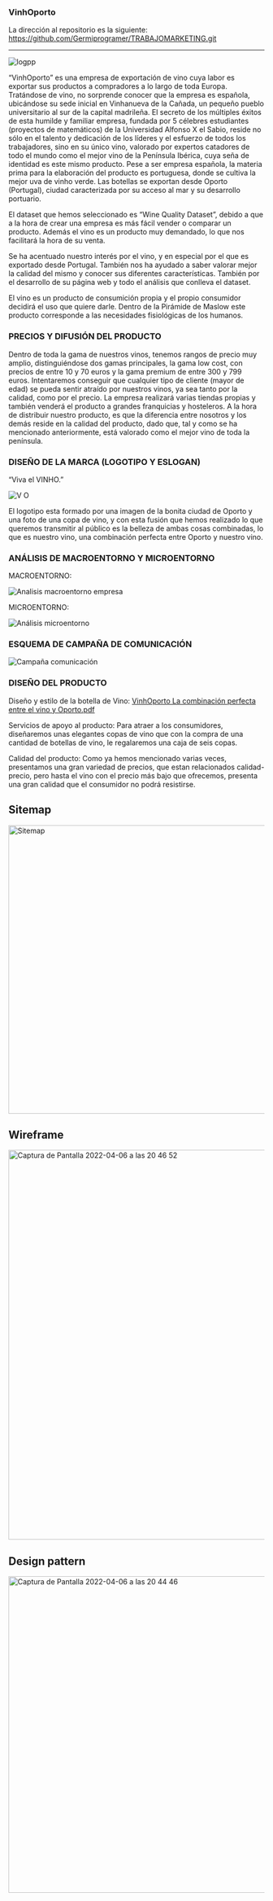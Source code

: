 ### VinhOporto

La dirección al repositorio es la siguiente: https://github.com/Germiprogramer/TRABAJOMARKETING.git
___________________________________________________________________________________________________________________________________________________________________
                                                                        
                                                                        
![logpp](https://user-images.githubusercontent.com/91722847/162054299-c5b54d95-cdf6-4709-b740-05f27bf81722.png)

“VinhOporto” es una empresa de exportación de vino cuya labor es exportar sus productos a compradores a lo largo de toda Europa. Tratándose de vino, no sorprende conocer que la empresa es española, ubicándose su sede inicial en Vinhanueva de la Cañada, un pequeño pueblo universitario al sur de la capital madrileña. El secreto de los múltiples éxitos de esta humilde y familiar empresa, fundada por 5 célebres estudiantes (proyectos de matemáticos) de la Universidad Alfonso X el Sabio, reside no sólo en el talento y dedicación de los líderes y el esfuerzo de todos los trabajadores, sino en su único vino, valorado por expertos catadores de todo el mundo como el mejor vino de la Península Ibérica, cuya seña de identidad es este mismo producto. Pese a ser empresa española, la materia prima para la elaboración del producto es portuguesa, donde se cultiva la mejor uva de vinho verde. Las botellas se exportan desde Oporto (Portugal), ciudad caracterizada por su acceso al mar y su desarrollo portuario.

El dataset que hemos seleccionado es “Wine Quality Dataset”, debido a que a la hora de crear una empresa es más fácil vender o comparar un producto. Además el vino es un producto muy demandado, lo que nos facilitará la hora de su venta.

Se ha acentuado nuestro interés por el vino, y en especial por el que es exportado desde Portugal. También nos ha ayudado a saber valorar mejor la calidad del mismo y conocer sus diferentes características. También por el desarrollo de su página web y todo el análisis que conlleva el dataset.

El vino es un producto de consumición propia y el propio consumidor decidirá el uso que quiere darle. Dentro de la Pirámide de Maslow este producto corresponde a las necesidades fisiológicas de los humanos.

### PRECIOS Y DIFUSIÓN DEL PRODUCTO
Dentro de toda la gama de nuestros vinos, tenemos rangos de precio muy amplio, distinguiéndose dos gamas principales, la gama low cost, con precios de entre 10 y 70 euros  y la gama premium de entre 300 y 799 euros. Intentaremos conseguir que cualquier tipo de cliente (mayor de edad) se pueda sentir atraído por nuestros vinos, ya sea tanto por la calidad, como por el precio.
La empresa realizará varias tiendas propias y también venderá el producto a grandes franquicias y hosteleros.
A la hora de distribuir nuestro producto, es que la diferencia entre nosotros y los demás reside en la calidad del producto, dado que, tal y como se ha mencionado anteriormente, está valorado como el mejor vino de toda la península.

### DISEÑO DE LA MARCA (LOGOTIPO Y ESLOGAN)

“Viva el VINHO.”

![V   O](https://user-images.githubusercontent.com/91722847/162032894-82b398a5-3730-4449-b0f5-54c15f66a305.png)

El logotipo esta formado por una imagen de la bonita ciudad de Oporto y una foto de una copa de vino, y con esta fusión que hemos realizado lo que queremos transmitir al público es la belleza de ambas cosas combinadas, lo que es nuestro vino, una combinación perfecta entre Oporto y nuestro vino.

### ANÁLISIS DE MACROENTORNO Y MICROENTORNO 

MACROENTORNO:

![Analisis macroentorno empresa](https://user-images.githubusercontent.com/91722847/162039488-7af1aaef-3eee-4c04-937e-ff8e8eaed520.png)

MICROENTORNO:

![Análisis microentorno](https://user-images.githubusercontent.com/91722847/162043450-82820fdf-46e4-438f-9599-cf01f3a6b10d.png)

### ESQUEMA DE CAMPAÑA DE COMUNICACIÓN

![Campaña comunicación](https://user-images.githubusercontent.com/91722847/162050176-0b29ee71-7c1a-417c-8890-d03dd5626c88.png)


### DISEÑO DEL PRODUCTO

Diseño y estilo de la botella de Vino:
[VinhOporto La combinación perfecta entre el vino y Oporto.pdf](https://github.com/Germiprogramer/TRABAJOMARKETING/files/8429881/VinhOporto.La.combinacion.perfecta.entre.el.vino.y.Oporto.pdf)

Servicios de apoyo al producto:
Para atraer a los consumidores, diseñaremos unas elegantes copas de vino que con la compra de una cantidad de botellas de vino, le regalaremos una caja de seis copas.

Calidad del producto: 
Como ya hemos mencionado varias veces, presentamos una gran variedad de precios, que estan relacionados calidad-precio, pero hasta el vino con el precio más bajo que ofrecemos, presenta una gran calidad que el consumidor no podrá resistirse.



## Sitemap

<img width="567" alt="Sitemap" src="https://user-images.githubusercontent.com/91721762/162044723-3f237dae-8e32-4257-b004-c1615da309af.png">

## Wireframe

<img width="766" alt="Captura de Pantalla 2022-04-06 a las 20 46 52" src="https://user-images.githubusercontent.com/91721764/162046688-e8a3a508-2908-463c-a351-7fd46c80523d.png">

## Design pattern

<img width="622" alt="Captura de Pantalla 2022-04-06 a las 20 44 46" src="https://user-images.githubusercontent.com/91721764/162046534-3f08fac6-a5b5-4b71-80f3-b9dc3f12625e.png">


